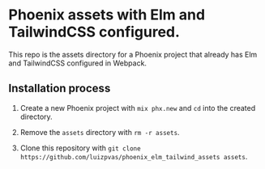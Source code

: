 # Phoenix assets with Elm and TailwindCSS configured.

This repo is the assets directory for a Phoenix project that already has Elm and TailwindCSS configured in Webpack.

## Installation process

1. Create a new Phoenix project with `mix phx.new` and `cd` into the created directory.

2. Remove the `assets` directory with `rm -r assets`.

3. Clone this repository with `git clone https://github.com/luizpvas/phoenix_elm_tailwind_assets assets`.
